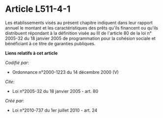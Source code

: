 # Article L511-4-1

Les établissements visés au présent chapitre indiquent dans leur rapport annuel le montant et les caractéristiques des prêts
qu'ils financent ou qu'ils distribuent répondant à la définition visée au III de l'article 80 de la loi n° 2005-32 du 18
janvier 2005 de programmation pour la cohésion sociale et bénéficiant à ce titre de garanties publiques.

**Liens relatifs à cet article**

_Codifié par_:

  - Ordonnance n°2000-1223 du 14 décembre 2000 (V)

_Cite_:

  - Loi n°2005-32 du 18 janvier 2005 - art. 80

_Créé par_:

  - Loi n°2010-737 du 1er juillet 2010 - art. 24
